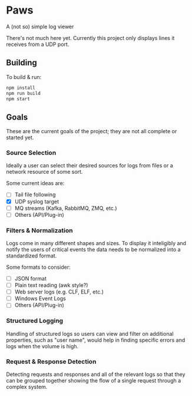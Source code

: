 # Paws
A (not so) simple log viewer

There's not much here yet.   Currently this project only displays lines it receives from a UDP port.

## Building
To build & run:

```bash
npm install
npm run build
npm start
```

## Goals
These are the current goals of the project; they are not all complete or started yet.

### Source Selection
Ideally a user can select their desired sources for logs from files or a network resource of some sort.

Some current ideas are:
- [ ] Tail file following
- [X] UDP syslog target
- [ ] MQ streams (Kafka, RabbitMQ, ZMQ, etc.)
- [ ] Others (API/Plug-in)

### Filters & Normalization
Logs come in many different shapes and sizes.  To display it inteligibly and notify the users of critical events the
data needs to be normalized into a standardized format.

Some formats to consider:
- [ ] JSON format
- [ ] Plain text reading (awk style?)
- [ ] Web server logs (e.g. CLF, ELF, etc.)
- [ ] Windows Event Logs
- [ ] Others (API/Plug-in)

### Structured Logging
Handling of structured logs so users can view and filter on additional properties, such as "user name", would help in
finding specific errors and logs when the volume is high.

### Request & Response Detection
Detecting requests and responses and all of the relevant logs so that they can be grouped together showing the flow of
a single request through a complex system.

